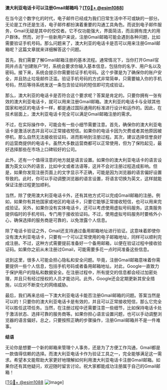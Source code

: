 **澳大利亚电话卡可以注册Gmail邮箱吗？[[TG💪+ @esim1088](https://t.me/s/esim1088)]**

在当今这个数字化的时代，电子邮件已经成为我们日常生活中不可或缺的一部分。无论是工作还是生活，电子邮件都扮演着重要的沟通工具角色。而说到电子邮件服务，Gmail无疑是其中的佼佼者。它不仅功能强大，界面简洁，而且拥有庞大的用户群体。然而，对于一些新用户来说，注册Gmail邮箱可能会遇到各种问题，比如需要验证手机号码。那么问题来了，澳大利亚的电话卡是否可以用来注册Gmail邮箱呢？这篇文章就来详细解答这个问题。

首先，我们需要了解Gmail邮箱注册的基本流程。通常情况下，当你打开Gmail官网并点击“创建账户”时，系统会要求你输入基本信息，包括你的名字、用户名以及密码。接下来，系统会提示你需要验证手机号码。这个步骤是为了确保你的账户安全，并且防止垃圾邮件泛滥。验证手机号码的方式非常简单，只需要输入你的手机号码，然后等待系统发送一条包含验证码的短信即可完成验证。

那么，澳大利亚的电话卡是否符合这个要求呢？答案是肯定的。只要你拥有一张有效的澳大利亚电话卡，就可以用来注册Gmail邮箱。澳大利亚的电话卡与全球其他国家和地区的电话卡一样，都是通过国际通用的标准进行设计和运作的。因此，在技术层面上，澳大利亚电话卡完全可以满足Gmail邮箱注册的需求。

不过，在实际操作中，可能会有一些小细节需要注意。首先，确保你的澳大利亚电话卡是激活状态并且可以正常接收短信。如果你的电话卡因为欠费或者其他原因被停机，那么自然无法接收验证码，进而影响到注册过程。其次，建议选择信誉良好的运营商提供的电话卡。虽然大多数运营商都可以正常使用，但为了保险起见，最好选择那些在市场上口碑较好的公司。

此外，还有一个值得注意的地方就是语言设置。如果你的澳大利亚电话卡的语言设置为英文以外的语言，比如中文或者法语等，这并不会对注册过程造成影响。但是，如果你发现注册页面上的文字显示不正确，可能是因为浏览器的语言偏好设置导致的。此时，你可以手动调整浏览器的语言设置，将语言切换为英文，这样就能保证注册过程更加顺利。

当然，除了使用澳大利亚电话卡外，还有其他方式可以完成Gmail邮箱的注册。例如，如果你有其他国家或地区的电话卡，只要它能够正常接收短信，也可以用来完成验证。另外，如果你没有实体电话卡，还可以考虑使用虚拟号码服务。这类服务提供临时的手机号码，专门用于接收验证码。不过，使用虚拟号码服务时要格外小心，确保选择的服务商是可靠的，以免泄露个人信息。

除了电话卡验证之外，Gmail还支持通过备用邮箱地址进行验证。这意味着即使你没有澳大利亚电话卡，只要有一个可以正常使用的电子邮箱地址，同样可以顺利完成注册。不过，这种方式需要提前准备好一个备用邮箱，以便在验证过程中接收验证码。如果你之前从未注册过Gmail，可能需要多花一点时间准备这些信息。

说到这里，很多人可能会担心隐私和安全问题。毕竟，注册Gmail邮箱意味着你需要提供一些个人信息，包括手机号码或者备用邮箱地址。对此，Google一直致力于保护用户的隐私和数据安全。在注册过程中，所有提交的信息都会经过加密处理，并且只有经过授权的人员才能访问。此外，Google还会定期更新其安全措施，以应对不断变化的网络威胁。

最后，我们再来总结一下澳大利亚电话卡能否注册Gmail邮箱的问题。答案当然是可以的！只要你的澳大利亚电话卡是有效的，并且可以正常接收短信，那么它完全可以胜任这项任务。当然，在注册过程中还需要注意一些细节，比如保持电话卡处于激活状态、选择可靠的服务商等。如果你担心语言设置问题，也可以手动调整浏览器的语言偏好。总之，只要按照正确的步骤操作，注册Gmail邮箱并不是一件难事。

**结语**

无论你是想要一个新的邮箱来管理个人事务，还是为了方便工作沟通，Gmail都是一款值得信赖的选择。而澳大利亚电话卡作为验证工具之一，完全能够满足这一需求。希望本文能帮助大家更好地理解如何利用澳大利亚电话卡注册Gmail邮箱。如果你还有其他疑问，欢迎随时留言讨论。祝大家都能成功注册属于自己的Gmail邮箱！

[[TG💪+ @esim1088](https://t.me/s/esim1088) ![Image](https://i.postimg.cc/4NQfJmqS/Snipaste-2025-05-13-00-14-12.png)]